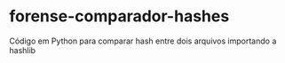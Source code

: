 # forense-comparador-hashes
Código em Python para comparar hash entre dois arquivos importando a hashlib
